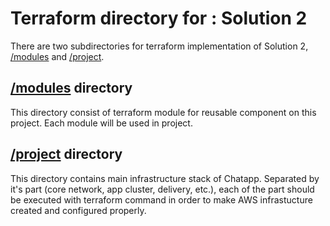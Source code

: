 # Terraform directory for : Solution 2

There are two subdirectories for terraform implementation of Solution 2, [/modules](/modules) and [/project](/project).

## [/modules](/solutions/terraform/modules) directory
This directory consist of terraform module for reusable component on this project. Each module will be used in project. 

## [/project](/solutions/terraform/project) directory
This directory contains main infrastructure stack of Chatapp. Separated by it's part (core network, app cluster, delivery, etc.), each of the part should be executed with terraform command in order to make AWS infrastucture created and configured properly.

